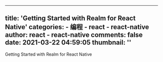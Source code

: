 
---
title: 'Getting Started with Realm for React Native'
categories: 
    - 编程
    - react - react-native
author: react - react-native
comments: false
date: 2021-03-22 04:59:05
thumbnail: ''
---

<div>   
Getting Started with Realm for React Native  
</div>
            